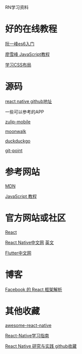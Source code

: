 RN学习资料

# 好的在线教程

[阮一峰es6入门](http://es6.ruanyifeng.com/)

[廖雪峰 JavaScript教程](https://www.liaoxuefeng.com/wiki/001434446689867b27157e896e74d51a89c25cc8b43bdb3000)

[学习CSS布局](http://zh.learnlayout.com/)



# 源码

[react native github地址](https://github.com/facebook/react-native)

一些可以参考的APP

[zulip-mobile](https://github.com/zulip/zulip-mobile)

[moonwalk](https://github.com/Illu/moonwalk)

[duckduckgo](https://github.com/kiok46/duckduckgo)

[git-point](https://github.com/gitpoint/git-point)



# 参考网站

[MDN](https://developer.mozilla.org/zh-CN/)

[JavaScript 教程](https://wangdoc.com/javascript/index.html)



# 官方网站或社区

[React](https://reactjs.org/)

[React Native中文网](https://reactnative.cn/)  [英文](http://facebook.github.io/react-native/)

[Flutter中文网](https://flutterchina.club/)



# 博客

[Facebook 的 React 框架解析](http://www.open-open.com/lib/view/open1405409050727.html)



# 其他收藏

[awesome-react-native](https://github.com/jondot/awesome-react-native)

[React-Native学习指南](https://github.com/reactnativecn/react-native-guide)

[React Native 研究与实践 github收藏](https://github.com/crazycodeboy/RNStudyNotes/)

